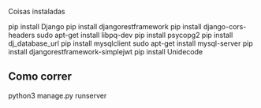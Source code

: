 Coisas instaladas

pip install Django
pip install djangorestframework
pip install django-cors-headers
sudo apt-get install libpq-dev
pip install psycopg2
pip install dj_database_url
pip install mysqlclient
sudo apt-get install mysql-server
pip install djangorestframework-simplejwt
pip install Unidecode

## Como correr 
python3 manage.py runserver

